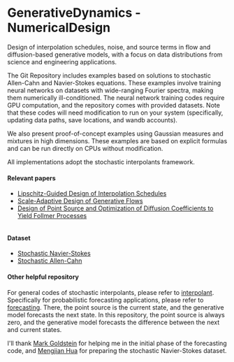 # GenerativeDynamics - NumericalDesign
Design of interpolation schedules, noise, and source terms in flow and diffusion-based generative models, with a focus on data distributions from science and engineering applications.

The Git Repository includes examples based on solutions to stochastic Allen-Cahn and Navier-Stokes equations. These examples involve training neural networks on datasets with wide-ranging Fourier spectra, making them numerically ill-conditioned. The neural network training codes require GPU computation, and the repository comes with provided datasets. Note that these codes will need modification to run on your system (specifically, updating data paths, save locations, and wandb accounts).

We also present proof-of-concept examples using Gaussian measures and mixtures in high dimensions. These examples are based on explicit formulas and can be run directly on CPUs without modification.

All implementations adopt the stochastic interpolants framework.

#### Relevant papers
- [Lipschitz-Guided Design of Interpolation Schedules]()
- [Scale-Adaptive Design of Generative Flows]()
- [Design of Point Source and Optimization of Diffusion Coefficients to Yield Follmer Processes](https://openreview.net/pdf/9dc86834c15cdb6e583ef6154ec5fa6c51ecee8e.pdf)
```
```

#### Dataset
- [Stochastic Navier-Stokes](https://zenodo.org/records/10939479)
- [Stochastic Allen-Cahn](https://zenodo.org/uploads/15708250)

#### Other helpful repository
For general codes of stochastic interpolants, please refer to [interpolant](https://github.com/interpolants). Specifically for probabilistic forecasting applications, please refer to [forecasting](https://github.com/interpolants/forecasting). There, the point source is the current state, and the generative model forecasts the next state. In this repository, the point source is always zero, and the generative model forecasts the difference between the next and current states.

I'll thank [Mark Goldstein](https://marikgoldstein.github.io/) for helping me in the initial phase of the forecasting code, and [Mengjian Hua](https://scholar.google.com/citations?user=llRFiBEAAAAJ&hl=en) for preparing the stochastic Navier-Stokes dataset.
